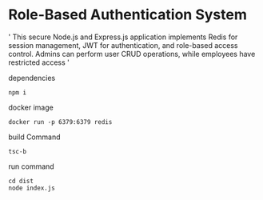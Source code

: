 # Role-Based Authentication System

' This secure Node.js and Express.js application implements Redis for session management, JWT for authentication, and role-based access control. Admins can perform user CRUD operations, while employees have restricted access '


dependencies 
```
npm i 
```
docker image
```
docker run -p 6379:6379 redis
```
build Command 
```
tsc-b
```
run command 
```
cd dist
node index.js
```
